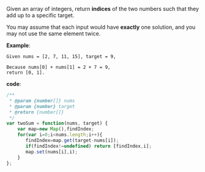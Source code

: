 Given an array of integers, return **indices** of the two numbers such that they add up to a specific target.

You may assume that each input would have **exactly** one solution, and you may not use the same element twice.

**Example**:
```
Given nums = [2, 7, 11, 15], target = 9,

Because nums[0] + nums[1] = 2 + 7 = 9,
return [0, 1].
```

**code**:

```js
/**
 * @param {number[]} nums
 * @param {number} target
 * @return {number[]}
 */
var twoSum = function(nums, target) {
    var map=new Map(),findIndex;
    for(var i=0;i<nums.length;i++){
       findIndex=map.get(target-nums[i]);
       if(findIndex!=undefined) return [findIndex,i];
       map.set(nums[i],i);
    }
};

```